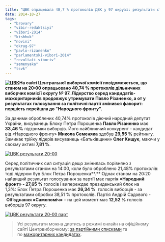 ```yaml
---
title: "ЦВК опрацювала 40,7 % протоколів ДВК у 97 окрузі: результати станом на 20:20"
date: 2014-10-27
tags: 
  - "brovary"
  - "vibir-redaktsiyi"
  - "vibori-2014"
  - "kishhuk"
  - "novini"
  - "okrug-97"
  - "pavlo-rizanenko"
  - "parlamentski-vibori-2014"
  - "rezultati-viboriv"
  - "semenyaka"
  - "tsvk"
---
```


**[![ЦВК](https://mpz.brovary.org/wp-content/uploads/2012/08/TSVK.jpg)](https://mpz.brovary.org/wp-content/uploads/2012/08/TSVK.jpg)На сайті Центральної виборчої комісії повідомляється, що станом на 20:00 опрацьовано 40,74 % протоколів дільничних виборчих комісії округу № 97. Лідерство серед кандидатів-мажоритарників продовжує утримувати Павло Різаненко, а от у результатах голосування за політичні партії змінився фаворит: першість перейшла до "Народного фронту".** 

За даними оброблених 40,74% протоколів діючий народний депутат України, висуванець Блоку Петра Порошенка **Павло Різаненко** має **33,46 %** підтримки виборців. Його найближчий конкурент - кандидат від «Народного фронту» **Микола Семеняка** здобув **29,55 %** рейтингу. Замикає трійку лідерів висуванець «Батьківщини» **Олег Кищук**, маючи у своєму активі **7,81 %**.

[![ЦВК результати 20-00](https://mpz.brovary.org/wp-content/uploads/2014/10/TSVK-rezultati-20-00.jpg)](https://mpz.brovary.org/wp-content/uploads/2014/10/TSVK-rezultati-20-00.jpg)

Серед політичних сил ситуація дещо змінилась порівняно з результатами станом на 14:00, коли було оброблено 21,48% протоколів: тоді лідером був Блок Петра Порошенка**.** Однак станом на 20:20 найвищий результат голосування за партії має партія **«Народний фронт» - 27,65 %** голосів і випереждає президенський блок на 1,3%: Блок Петра Порошенка має **26,34 %**  голосів виборців - за результатами обробки 38,51 % протоколів. Партія Андрій Садового - **Об’єднання «Самопоміч»** – на цей момент має **12,52 %** голосів виборців 97 округу.

[![ЦВК результати 20-00 парт](https://mpz.brovary.org/wp-content/uploads/2014/10/TSVK-rezultati-20-00-part.png)](https://mpz.brovary.org/wp-content/uploads/2014/10/TSVK-rezultati-20-00-part.png)

> Усі результати можна дивтись в режимі онлайн на офіційному сайті Центрвиборчкому: [за партійними списками](http://cvk.gov.ua/pls/vnd2014/wp304pt001f01=910pf7331=97.html) та по [мажоритарних кандидатах](http://cvk.gov.ua/pls/vnd2014/wp040pt001f01=910pf7331=97.html).

